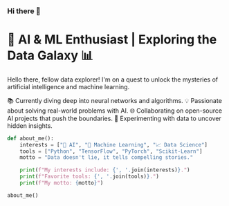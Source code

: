 ### Hi there 👋


# 🤖 AI & ML Enthusiast | Exploring the Data Galaxy 📊

Hello there, fellow data explorer! I'm on a quest to unlock the mysteries of artificial intelligence and machine learning.

📚 Currently diving deep into neural networks and algorithms.
💡 Passionate about solving real-world problems with AI.
🌐 Collaborating on open-source AI projects that push the boundaries.
🔬 Experimenting with data to uncover hidden insights.

```python
def about_me():
    interests = ["🤖 AI", "🧠 Machine Learning", "📈 Data Science"]
    tools = ["Python", "TensorFlow", "PyTorch", "Scikit-Learn"]
    motto = "Data doesn't lie, it tells compelling stories."

    print(f"My interests include: {', '.join(interests)}.")
    print(f"Favorite tools: {', '.join(tools)}.")
    print(f"My motto: {motto}")

about_me()


